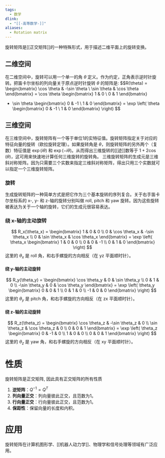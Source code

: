 ```yaml
---
tags:
  - 数学
dlink:
  - "[[-高等数学-]]"
aliases:
  - Rotation matrix
---
```

旋转矩阵是[[正交矩阵]]的一种特殊形式，用于描述二维平面上的旋转变换。
## 二维空间
在二维空间中，旋转可以用一个单一的角 $\theta$ 定义。作为约定，正角表示逆时针旋转。把笛卡尔坐标的列向量关于原点逆时针旋转 $\theta$ 的矩阵是:
$$R(\theta) = \begin{bmatrix}
\cos \theta & -\sin \theta \\
\sin \theta & \cos \theta
\end{bmatrix}
= \cos \theta \begin{bmatrix}
1 & 0 \\
0 & 1
\end{bmatrix}
+ \sin \theta \begin{bmatrix}
0 & -1 \\
1 & 0
\end{bmatrix}
= \exp \left( \theta \begin{bmatrix}
0 & -1 \\
1 & 0
\end{bmatrix} \right)
$$
## 三维空间
在三维空间中，旋转矩阵有一个等于单位1的实特征值。旋转矩阵指定关于对应的特征向量的旋转（欧拉旋转定理）。如果旋转角是 $\theta$，则旋转矩阵的另外两个（复数）特征值是 $\exp(i\theta)$ 和 $\exp(-i\theta)$。从而得出三维旋转的[[迹]]数等于 $1 + 2 \cos(\theta)$，这可用来快速地计算任何三维旋转的旋转角。
三维旋转矩阵的生成元是三维斜对称矩阵。因为只需要三个实数来指定三维斜对称矩阵，得出只用三个实数就可以指定一个三维旋转矩阵。
### 旋转
生成旋转矩阵的一种简单方式是把它作为三个基本旋转的序列复合。关于右手笛卡尔坐标系的 x-, y- 和 z-轴的旋转分别叫做 roll, pitch 和 yaw 旋转。因为这些旋转被表达为关于一个轴的旋转，它们的生成元很容易表达。
### 绕 x-轴的主动旋转
$$
R_x(\theta_x) = \begin{bmatrix}
1 & 0 & 0 \\
0 & \cos \theta_x & -\sin \theta_x \\
0 & \sin \theta_x & \cos \theta_x
\end{bmatrix}
= \exp \left( \theta_x \begin{bmatrix}
1 & 0 & 0 \\
0 & 0 & -1 \\
0 & 1 & 0
\end{bmatrix} \right)
$$
这里的 $\theta_x$ 是 roll 角，和右手螺旋的方向相反（在 yz 平面顺时针）。
#### 绕 y-轴的主动旋转
$$
R_y(\theta_y) = \begin{bmatrix}
\cos \theta_y & 0 & \sin \theta_y \\
0 & 1 & 0 \\
-\sin \theta_y & 0 & \cos \theta_y
\end{bmatrix}
= \exp \left( \theta_y \begin{bmatrix}
0 & 0 & 1 \\
0 & 1 & 0 \\
-1 & 0 & 0
\end{bmatrix} \right)
$$
这里的 $\theta_y$ 是 pitch 角，和右手螺旋的方向相反（在 zx 平面顺时针）。
#### 绕 z-轴的主动旋转
$$
R_z(\theta_z) = \begin{bmatrix}
\cos \theta_z & -\sin \theta_z & 0 \\
\sin \theta_z & \cos \theta_z & 0 \\
0 & 0 & 1
\end{bmatrix}
= \exp \left( \theta_z \begin{bmatrix}
0 & -1 & 0 \\
1 & 0 & 0 \\
0 & 0 & 1
\end{bmatrix} \right)
$$
这里的 $\theta_z$ 是 yaw 角，和右手螺旋的方向相反（在 xy 平面顺时针）。
# 性质
旋转矩阵是正交矩阵, 因此具有正交矩阵的所有性质
1. **逆矩阵**：$Q^{-1} = Q^T$
2. **列向量正交**：列向量彼此正交，且范数为1。
3. **行向量正交**：行向量彼此正交，且范数为1。
4. **保距性**：保留向量的长度和内积。
# 应用
旋转矩阵在计算机图形学、[[机器人动力学]]、物理学和信号处理等领域有广泛应用。
